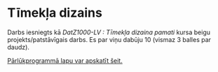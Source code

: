 # Tīmekļa dizains


Darbs iesniegts kā *DatZ1000-LV : Tīmekļa dizaina pamati* kursa beigu projekts/patstāvīgais darbs. Es par viņu dabūju 10 (vismaz 3 balles par daudz).  

[Pārlūkprogrammā lapu var apskatīt šeit.](https://racenis.github.io/timekla-dizains/)
